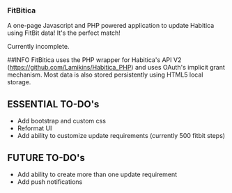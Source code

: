### FitBitica

A one-page Javascript and PHP powered application to update Habitica using FitBit data!  It's the perfect match!

Currently incomplete.

##INFO
FitBitica uses the PHP wrapper for Habitica's API V2 (https://github.com/Lamikins/Habitica_PHP) and uses OAuth's implicit grant mechanism.  Most data is also stored persistently using HTML5 local storage.

## ESSENTIAL TO-DO's

- Add bootstrap and custom css
- Reformat UI
- Add ability to customize update requirements (currently 500 fitbit steps)


## FUTURE TO-DO's

- Add ability to create more than one update requirement
- Add push notifications